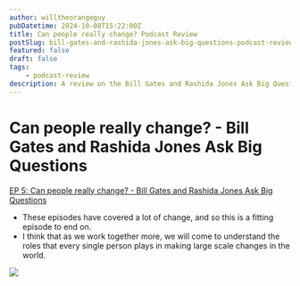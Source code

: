 ```yaml
---
author: willtheorangeguy
pubDatetime: 2024-10-08T15:22:00Z
title: Can people really change? Podcast Review
postSlug: bill-gates-and-rashida-jones-ask-big-questions-podcast-review-5
featured: false
draft: false
tags:
    - podcast-review
description: A review on the Bill Gates and Rashida Jones Ask Big Questions Podcast.
---
```


# Can people really change? - Bill Gates and Rashida Jones Ask Big Questions

[EP 5: Can people really change? - Bill Gates and Rashida Jones Ask Big Questions](https://podcasts.apple.com/us/podcast/ep-5-can-people-really-change/id1538630420?i=1000502308698)

-   These episodes have covered a lot of change, and so this is a fitting episode to end on.
-   I think that as we work together more, we will come to understand the roles that every single person plays in making large scale changes in the world.

![](https://is1-ssl.mzstatic.com/image/thumb/Podcasts125/v4/30/79/8c/30798cb1-611c-3cbe-e887-a872193b38c2/mza_10870438755350715135.jpg/270x270bb.webp)
